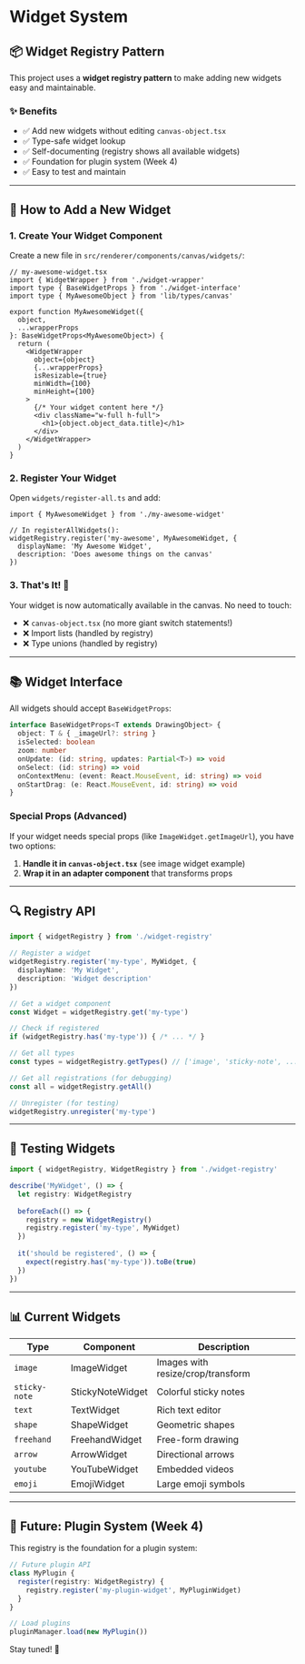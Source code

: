 # Widget System

## 📦 Widget Registry Pattern

This project uses a **widget registry pattern** to make adding new widgets easy and maintainable.

### ✨ Benefits

- ✅ Add new widgets without editing `canvas-object.tsx`
- ✅ Type-safe widget lookup
- ✅ Self-documenting (registry shows all available widgets)
- ✅ Foundation for plugin system (Week 4)
- ✅ Easy to test and maintain

---

## 🚀 How to Add a New Widget

### 1. Create Your Widget Component

Create a new file in `src/renderer/components/canvas/widgets/`:

```tsx
// my-awesome-widget.tsx
import { WidgetWrapper } from './widget-wrapper'
import type { BaseWidgetProps } from './widget-interface'
import type { MyAwesomeObject } from 'lib/types/canvas'

export function MyAwesomeWidget({
  object,
  ...wrapperProps
}: BaseWidgetProps<MyAwesomeObject>) {
  return (
    <WidgetWrapper
      object={object}
      {...wrapperProps}
      isResizable={true}
      minWidth={100}
      minHeight={100}
    >
      {/* Your widget content here */}
      <div className="w-full h-full">
        <h1>{object.object_data.title}</h1>
      </div>
    </WidgetWrapper>
  )
}
```

### 2. Register Your Widget

Open `widgets/register-all.ts` and add:

```tsx
import { MyAwesomeWidget } from './my-awesome-widget'

// In registerAllWidgets():
widgetRegistry.register('my-awesome', MyAwesomeWidget, {
  displayName: 'My Awesome Widget',
  description: 'Does awesome things on the canvas'
})
```

### 3. That's It! 🎉

Your widget is now automatically available in the canvas. No need to touch:
- ❌ `canvas-object.tsx` (no more giant switch statements!)
- ❌ Import lists (handled by registry)
- ❌ Type unions (handled by registry)

---

## 📚 Widget Interface

All widgets should accept `BaseWidgetProps`:

```typescript
interface BaseWidgetProps<T extends DrawingObject> {
  object: T & { _imageUrl?: string }
  isSelected: boolean
  zoom: number
  onUpdate: (id: string, updates: Partial<T>) => void
  onSelect: (id: string) => void
  onContextMenu: (event: React.MouseEvent, id: string) => void
  onStartDrag: (e: React.MouseEvent, id: string) => void
}
```

### Special Props (Advanced)

If your widget needs special props (like `ImageWidget.getImageUrl`), you have two options:

1. **Handle it in `canvas-object.tsx`** (see image widget example)
2. **Wrap it in an adapter component** that transforms props

---

## 🔍 Registry API

```typescript
import { widgetRegistry } from './widget-registry'

// Register a widget
widgetRegistry.register('my-type', MyWidget, {
  displayName: 'My Widget',
  description: 'Widget description'
})

// Get a widget component
const Widget = widgetRegistry.get('my-type')

// Check if registered
if (widgetRegistry.has('my-type')) { /* ... */ }

// Get all types
const types = widgetRegistry.getTypes() // ['image', 'sticky-note', ...]

// Get all registrations (for debugging)
const all = widgetRegistry.getAll()

// Unregister (for testing)
widgetRegistry.unregister('my-type')
```

---

## 🧪 Testing Widgets

```typescript
import { widgetRegistry, WidgetRegistry } from './widget-registry'

describe('MyWidget', () => {
  let registry: WidgetRegistry
  
  beforeEach(() => {
    registry = new WidgetRegistry()
    registry.register('my-type', MyWidget)
  })
  
  it('should be registered', () => {
    expect(registry.has('my-type')).toBe(true)
  })
})
```

---

## 📊 Current Widgets

| Type | Component | Description |
|------|-----------|-------------|
| `image` | ImageWidget | Images with resize/crop/transform |
| `sticky-note` | StickyNoteWidget | Colorful sticky notes |
| `text` | TextWidget | Rich text editor |
| `shape` | ShapeWidget | Geometric shapes |
| `freehand` | FreehandWidget | Free-form drawing |
| `arrow` | ArrowWidget | Directional arrows |
| `youtube` | YouTubeWidget | Embedded videos |
| `emoji` | EmojiWidget | Large emoji symbols |

---

## 🔮 Future: Plugin System (Week 4)

This registry is the foundation for a plugin system:

```typescript
// Future plugin API
class MyPlugin {
  register(registry: WidgetRegistry) {
    registry.register('my-plugin-widget', MyPluginWidget)
  }
}

// Load plugins
pluginManager.load(new MyPlugin())
```

Stay tuned! 🚀
